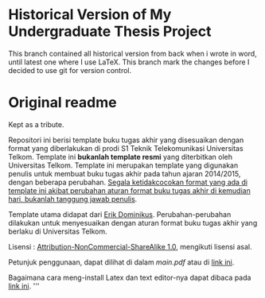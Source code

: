 # Historical Version of My Undergraduate Thesis Project
This branch contained all historical version from back when i wrote in word, until latest one where I use LaTeX.
This branch mark the changes before I decided to use git for version control.


# Original readme
Kept as a tribute.

Repositori ini berisi template buku tugas akhir yang disesuaikan dengan format yang diberlakukan di prodi S1 Teknik Telekomunikasi Universitas Telkom. Template ini **bukanlah template resmi** yang diterbitkan oleh Universitas Telkom. Template ini merupakan template yang digunakan penulis untuk membuat buku tugas akhir pada tahun ajaran 2014/2015, dengan beberapa perubahan. <u>Segala ketidakcocokan format yang ada di template ini akibat perubahan aturan format buku tugas akhir di kemudian hari, bukanlah tanggung jawab penulis</u>.

Template utama didapat dari [Erik Dominikus](https://github.com/edom/uistyle). Perubahan-perubahan dilakukan untuk menyesuaikan dengan aturan format buku tugas akhir yang berlaku di Universitas Telkom.

Lisensi : [Attribution-NonCommercial-ShareAlike 1.0](http://creativecommons.org/licenses/by-nc-sa/1.0/legalcode), mengikuti lisensi asal.

Petunjuk penggunaan, dapat dilihat di dalam _main.pdf_ atau di [link ini](http://haidlir.github.io/blog/projects-related/Latex-TA-TT-HowTo/).

Bagaimana cara meng-install Latex dan text editor-nya dapat dibaca pada [link ini](http://haidlir.github.io/blog/projects-related/Latex-TA-TT-HowTo/#install).
'''
